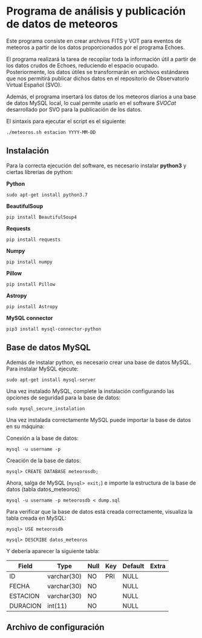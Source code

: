 # Programa de análisis y publicación de datos de meteoros

Este programa consiste en crear archivos FITS y VOT para eventos de meteoros a partir de los datos proporcionados por el programa Echoes.

El programa realizará la tarea de recopilar toda la información útil a partir de los datos crudos de Echoes, reduciendo el espacio ocupado. Posteriormente, los datos útiles se transformarán en archivos estándares que nos permitirá publicar dichos datos en el repositorio de Observatorio Virtual Español (SVO).

Además, el programa insertará los datos de los meteoros diarios a una base de datos MySQL local, lo cual permite usarlo en el software _SVOCat_ desarrollado por SVO para la publicación de los datos.

El sintaxis para ejecutar el script es el siguiente:

    ./meteoros.sh estacion YYYY-MM-DD

## Instalación

Para la correcta ejecución del software, es necesario instalar **python3** y ciertas librerías de python:

**Python**

    sudo apt-get install python3.7

**BeautifulSoup**

    pip install BeautifulSoup4

**Requests**

    pip install requests

**Numpy**

    pip install numpy

**Pillow**

    pip install Pillow

**Astropy**

    pip install Astropy

**MySQL connector**

    pip3 install mysql-connector-python

## Base de datos MySQL

Además de instalar python, es necesario crear una base de datos MySQL. Para instalar MySQL ejecute:

    sudo apt-get install mysql-server

Una vez instalado MySQL, complete la instalación configurando las opciones de seguridad para la base de datos:

    sudo mysql_secure_instalation

Una vez instalada correctamente MySQL puede importar la base de datos en su máquina:

Conexión a la base de datos:

    mysql -u username -p

Creación de la base de datos:

    mysql> CREATE DATABASE meteorosdb;

Ahora, salga de MySQL (`mysql> exit;`) e importe la estructura de la base de datos (tabla datos_meteoros):

    mysql -u username -p meteorosdb < dump.sql

Para verificar que la base de datos está creada correctamente, visualiza la tabla creada en MySQL:

    mysql> USE meteorosdb

    mysql> DESCRIBE datos_meteoros

Y debería aparecer la siguiente tabla:

| Field    | Type        | Null | Key | Default | Extra |
|----------|-------------|------|-----|---------|-------|
| ID       | varchar(30) | NO   | PRI | NULL    |       |
| FECHA    | varchar(30) | NO   |     | NULL    |       |
| ESTACION | varchar(30) | NO   |     | NULL    |       |
| DURACION | int(11)     | NO   |     | NULL    |       |

## Archivo de configuración

